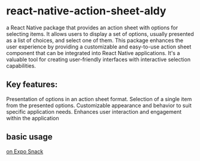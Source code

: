 # react-native-action-sheet-aldy
a React Native package that provides an action sheet with options for selecting items. It allows users to display a set of options, usually presented as a list of choices, and select one of them. This package enhances the user experience by providing a customizable and easy-to-use action sheet component that can be integrated into React Native applications. It's a valuable tool for creating user-friendly interfaces with interactive selection capabilities.

## Key features:

Presentation of options in an action sheet format.
Selection of a single item from the presented options.
Customizable appearance and behavior to suit specific application needs.
Enhances user interaction and engagement within the application

## basic usage

[on Expo Snack](https://snack.expo.dev/@rinaldycodes/actionsheet-using-expo-react-native)
